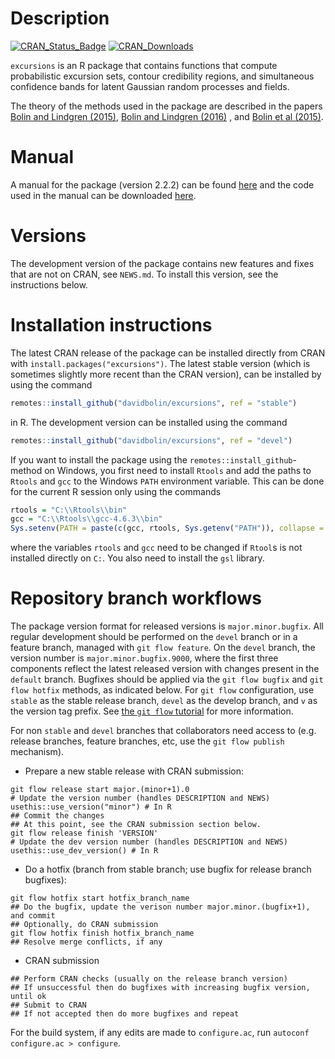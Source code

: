 # Description #

[![CRAN_Status_Badge](http://www.r-pkg.org/badges/version-last-release/excursions)](https://cran.r-project.org/package=excursions)
[![CRAN_Downloads](https://cranlogs.r-pkg.org/badges/grand-total/excursions)](https://cranlogs.r-pkg.org/badges/grand-total/excursions)

`excursions` is an R package that contains functions that compute probabilistic excursion sets, contour credibility regions, and simultaneous confidence bands for latent Gaussian random processes and fields.

The theory of the methods used in the package are described in the papers [Bolin and Lindgren (2015)](http://onlinelibrary.wiley.com/doi/10.1111/rssb.12055/abstract), [Bolin and Lindgren (2016)](http://www.tandfonline.com/doi/full/10.1080/10618600.2016.1228537) , and [Bolin et al (2015)](http://www3.stat.sinica.edu.tw/statistica/j25n1/J25N120/J25N120.html).


# Manual #
A manual for the package (version 2.2.2) can be found [here](http://www.math.chalmers.se/~bodavid/software/excursions/excursions_manual_v2.pdf) and the code used in the manual can be downloaded [here](http://www.math.chalmers.se/~bodavid/software/excursions/code.zip).

# Versions #
The development version of the package contains new features and fixes that are not on CRAN, see `NEWS.md`. To install this version, see the instructions below.

# Installation instructions #
The latest CRAN release of the package can be installed directly from CRAN with `install.packages("excursions")`.
The latest stable version (which is sometimes slightly more recent than the CRAN version), can be installed by using the command
```r
remotes::install_github("davidbolin/excursions", ref = "stable")
```
in R. The development version can be installed using the command
```r
remotes::install_github("davidbolin/excursions", ref = "devel")
```

If you want to install the package using the `remotes::install_github`-method on Windows, you first need to install `Rtools` and add the paths to `Rtools` and `gcc` to the Windows `PATH` environment variable. This can be done for the current R session only using the commands
```r
rtools = "C:\\Rtools\\bin"
gcc = "C:\\Rtools\\gcc-4.6.3\\bin"
Sys.setenv(PATH = paste(c(gcc, rtools, Sys.getenv("PATH")), collapse = ";"))
```
where the variables `rtools` and `gcc` need to be changed if `Rtool`s is not installed directly on `C:`.
You also need to install the `gsl` library.

# Repository branch workflows #
The package version format for released versions is `major.minor.bugfix`. All regular development should be performed on the `devel` branch or in a feature branch, managed with `git flow feature`. On the `devel` branch, the version number is `major.minor.bugfix.9000`, where the first three components reflect the latest released version with changes present in the `default` branch. Bugfixes should be applied via the `git flow bugfix` and `git flow hotfix` methods, as indicated below. For `git flow` configuration, use `stable` as the stable release branch, `devel` as the develop branch, and `v` as the version tag prefix. See [the `git flow` tutorial](https://www.atlassian.com/git/tutorials/comparing-workflows/gitflow-workflow) for more information.

For non `stable` and `devel` branches that collaborators need access to (e.g. release branches, feature branches, etc, use the `git flow publish` mechanism).

  * Prepare a new stable release with CRAN submission:
```
git flow release start major.(minor+1).0
# Update the version number (handles DESCRIPTION and NEWS)
usethis::use_version("minor") # In R
## Commit the changes
## At this point, see the CRAN submission section below.
git flow release finish 'VERSION'
# Update the dev version number (handles DESCRIPTION and NEWS)
usethis::use_dev_version() # In R
```
  * Do a hotfix (branch from stable branch; use bugfix for release branch bugfixes):
```
git flow hotfix start hotfix_branch_name
## Do the bugfix, update the verison number major.minor.(bugfix+1), and commit
## Optionally, do CRAN submission
git flow hotfix finish hotfix_branch_name
## Resolve merge conflicts, if any
```
  * CRAN submission
```
## Perform CRAN checks (usually on the release branch version)
## If unsuccessful then do bugfixes with increasing bugfix version, until ok
## Submit to CRAN
## If not accepted then do more bugfixes and repeat
```

For the build system, if any edits are made to `configure.ac`, run `autoconf configure.ac > configure`.

